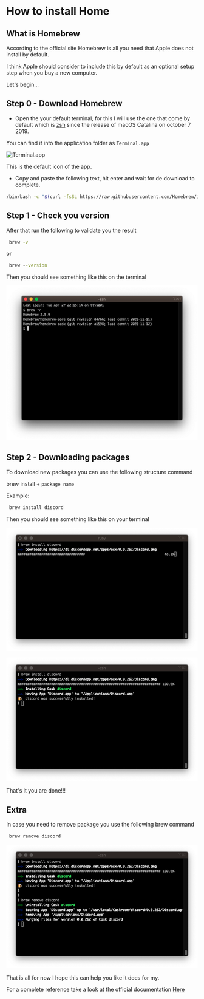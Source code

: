 # How to install Home

## What is Homebrew

According to the official site Homebrew is all you need that Apple does not install by default.

I think Apple should consider to include this by default as an optional setup step when you buy a new computer.

Let's begin...

## Step 0 - Download Homebrew

* Open the your default terminal, for this I will use the one that come by default which is [zsh](https://ohmyz.sh/) since the release of macOS Catalina on october 7 2019.

You can find it into the application folder as `Terminal.app`

![Terminal.app](https://macreports.com/wp-content/uploads/2019/05/terminal-app-icon.png)

This is the default icon of the app.

* Copy and paste the following text, hit enter and wait for de download to complete.

``` bash
/bin/bash -c "$(curl -fsSL https://raw.githubusercontent.com/Homebrew/install/HEAD/install.sh)
```

## Step 1 - Check you version

After that run the following to validate you the result

``` bat
 brew -v
```

or

``` bat
 brew --version
```

Then you should see something like this on the terminal

![brew version](https://github.com/RicardoBritoBrens/Blog/blob/main/How%20to%20install%20Homebrew%20media%20files/brew%20version%20command.png?raw=true)

## Step 2 - Downloading packages

To download new packages you can use the following structure command 

brew install + `package name`

Example:

``` bat
 brew install discord
```

Then you should see something like this on your terminal

![brew install command progress](https://github.com/RicardoBritoBrens/Blog/blob/main/How%20to%20install%20Homebrew%20media%20files/brew%20install%20command%20progress.png?raw=true)

![brew install command finish](https://github.com/RicardoBritoBrens/Blog/blob/main/How%20to%20install%20Homebrew%20media%20files/brew%20install%20command%20finish.png?raw=true)

That's it you are done!!!

## Extra

In case you need to remove package you use the following brew command

``` bat
 brew remove discord
```

![brew remove command](https://github.com/RicardoBritoBrens/Blog/blob/main/How%20to%20install%20Homebrew%20media%20files/brew%20remove%20command.png?raw=true)

That is all for now I hope this can help you like it does for my.

For a complete reference take a look at the official documentation [Here](https://brew.sh/index_es)